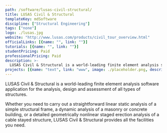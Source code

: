 ```yaml
---
path: /software/lusas-civil-structural/
title: LUSAS Civil & Structural
templateKey: mdSoftware
discipline: ["Structural Engineering"]
tags: ["none"]
logo: ./lusas.jpg
website: "http://www.lusas.com/products/civil_tour_overview.html"
officialLinks: [{name: "", link: ""}]
tutorials: [{name: "", link: ""}]
studentPricing: Paid
professionalPricing: Paid
description: >-
  LUSAS Civil & Structural is a world-leading finite element analysis software application for the analysis, design and assessment of all types of structures.
projects: [{name: "text", link: "www", image: ./placeholder.png, description: "blah blah"}]
---
```


LUSAS Civil & Structural is a world-leading finite element analysis software application for the analysis, design and assessment of all types of structures. 

Whether you need to carry out a straightforward linear static analysis of a simple structural frame, a dynamic analysis of a masonry or concrete building, or a detailed geometrically nonlinear staged erection analysis of a cable stayed structure, LUSAS Civil & Structural provides all the facilities you need.
